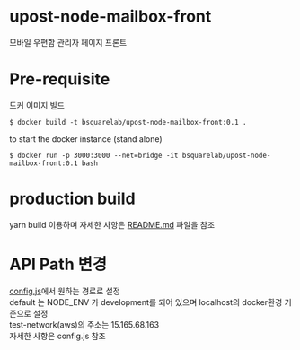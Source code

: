 # upost-node-mailbox-front
모바일 우편함 관리자 페이지 프론트

# Pre-requisite

도커 이미지 빌드
```
$ docker build -t bsquarelab/upost-node-mailbox-front:0.1 .
```

to start the docker instance (stand alone)
```
$ docker run -p 3000:3000 --net=bridge -it bsquarelab/upost-node-mailbox-front:0.1 bash
```

# production build
yarn build 이용하며 자세한 사항은 [README.md](./mailbox-front/README.md) 파일을 참조

# API Path 변경
[config.js](./mailbox-front/src/config.js)에서 원하는 경로로 설정  
default 는 NODE_ENV 가 development를 되어 있으며 localhost의 docker환경 기준으로 설정  
test-network(aws)의 주소는 15.165.68.163  
자세한 사항은 config.js 참조

